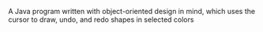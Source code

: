 A Java program written with object-oriented design in mind, which uses the cursor to draw, undo, and redo shapes in selected colors 
